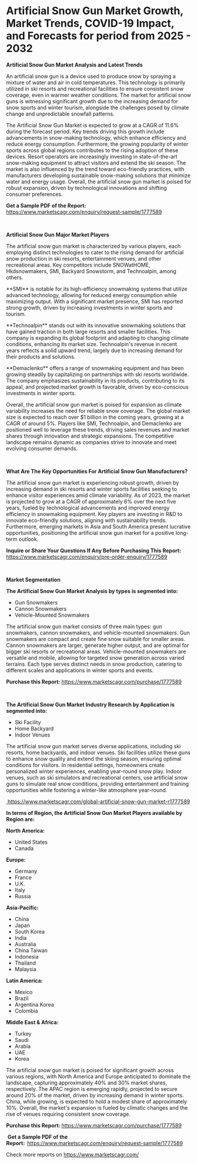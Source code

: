 <p><h1>Artificial Snow Gun Market Growth, Market Trends, COVID-19 Impact, and Forecasts for period from 2025 - 2032</h1></p><p><strong>Artificial Snow Gun Market Analysis and Latest Trends</strong></p>
<p><p>An artificial snow gun is a device used to produce snow by spraying a mixture of water and air in cold temperatures. This technology is primarily utilized in ski resorts and recreational facilities to ensure consistent snow coverage, even in warmer weather conditions. The market for artificial snow guns is witnessing significant growth due to the increasing demand for snow sports and winter tourism, alongside the challenges posed by climate change and unpredictable snowfall patterns.</p><p>The Artificial Snow Gun Market is expected to grow at a CAGR of 11.6% during the forecast period. Key trends driving this growth include advancements in snow-making technology, which enhance efficiency and reduce energy consumption. Furthermore, the growing popularity of winter sports across global regions contributes to the rising adoption of these devices. Resort operators are increasingly investing in state-of-the-art snow-making equipment to attract visitors and extend the ski season. The market is also influenced by the trend toward eco-friendly practices, with manufacturers developing sustainable snow-making solutions that minimize water and energy usage. Overall, the artificial snow gun market is poised for robust expansion, driven by technological innovations and shifting consumer preferences.</p></p>
<p><strong>Get a Sample PDF of the Report:&nbsp;</strong> <a href="https://www.marketscagr.com/enquiry/request-sample/1777589?utm_campaign=2622&utm_medium=2&utm_source=Github&utm_content=ia&utm_term=27022025&utm_id=artificial-snow-gun">https://www.marketscagr.com/enquiry/request-sample/1777589</a></p>
<p>&nbsp;</p>
<p><strong>Artificial Snow Gun Major Market Players</strong></p>
<p><p>The artificial snow gun market is characterized by various players, each employing distinct technologies to cater to the rising demand for artificial snow production in ski resorts, entertainment venues, and other recreational areas. Key competitors include SNOWatHOME, Hkdsnowmakers, SMI, Backyard Snowstorm, and Technoalpin, among others.</p><p>**SMI** is notable for its high-efficiency snowmaking systems that utilize advanced technology, allowing for reduced energy consumption while maximizing output. With a significant market presence, SMI has reported strong growth, driven by increasing investments in winter sports and tourism. </p><p>**Technoalpin** stands out with its innovative snowmaking solutions that have gained traction in both large resorts and smaller facilities. This company is expanding its global footprint and adapting to changing climate conditions, enhancing its market size. Technoalpin's revenue in recent years reflects a solid upward trend, largely due to increasing demand for their products and solutions.</p><p>**Demaclenko** offers a range of snowmaking equipment and has been growing steadily by capitalizing on partnerships with ski resorts worldwide. The company emphasizes sustainability in its products, contributing to its appeal, and projected market growth is favorable, driven by eco-conscious investments in winter sports.</p><p>Overall, the artificial snow gun market is poised for expansion as climate variability increases the need for reliable snow coverage. The global market size is expected to reach over $1 billion in the coming years, growing at a CAGR of around 5%. Players like SMI, Technoalpin, and Demaclenko are positioned well to leverage these trends, driving sales revenues and market shares through innovation and strategic expansions. The competitive landscape remains dynamic as companies strive to innovate and meet evolving consumer demands.</p></p>
<p>&nbsp;</p>
<p><strong>What Are The Key Opportunities For Artificial Snow Gun Manufacturers?</strong></p>
<p><p>The artificial snow gun market is experiencing robust growth, driven by increasing demand in ski resorts and winter sports facilities seeking to enhance visitor experiences amid climate variability. As of 2023, the market is projected to grow at a CAGR of approximately 6% over the next five years, fueled by technological advancements and improved energy efficiency in snowmaking equipment. Key players are investing in R&D to innovate eco-friendly solutions, aligning with sustainability trends. Furthermore, emerging markets in Asia and South America present lucrative opportunities, positioning the artificial snow gun market for a positive long-term outlook.</p></p>
<p><strong>Inquire or Share Your Questions If Any Before Purchasing This Report:</strong> <a href="https://www.marketscagr.com/enquiry/pre-order-enquiry/1777589?utm_campaign=2622&utm_medium=2&utm_source=Github&utm_content=ia&utm_term=27022025&utm_id=artificial-snow-gun">https://www.marketscagr.com/enquiry/pre-order-enquiry/1777589</a></p>
<p>&nbsp;</p>
<p><strong>Market Segmentation</strong></p>
<p><strong>The Artificial Snow Gun Market Analysis by types is segmented into:</strong></p>
<p><ul><li>Gun Snowmakers</li><li>Cannon Snowmakers</li><li>Vehicle-Mounted Snowmakers</li></ul></p>
<p><p>The artificial snow gun market consists of three main types: gun snowmakers, cannon snowmakers, and vehicle-mounted snowmakers. Gun snowmakers are compact and create fine snow suitable for smaller areas. Cannon snowmakers are larger, generate higher output, and are optimal for bigger ski resorts or recreational areas. Vehicle-mounted snowmakers are versatile and mobile, allowing for targeted snow generation across varied terrains. Each type serves distinct needs in snow production, catering to different scales and applications in winter sports and events.</p></p>
<p><strong>Purchase this Report:&nbsp;</strong><a href="https://www.marketscagr.com/purchase/1777589?utm_campaign=2622&utm_medium=2&utm_source=Github&utm_content=ia&utm_term=27022025&utm_id=artificial-snow-gun">https://www.marketscagr.com/purchase/1777589</a></p>
<p>&nbsp;</p>
<p><strong>The Artificial Snow Gun Market Industry Research by Application is segmented into:</strong></p>
<p><ul><li>Ski Facility</li><li>Home Backyard</li><li>Indoor Venues</li></ul></p>
<p><p>The artificial snow gun market serves diverse applications, including ski resorts, home backyards, and indoor venues. Ski facilities utilize these guns to enhance snow quality and extend the skiing season, ensuring optimal conditions for visitors. In residential settings, homeowners create personalized winter experiences, enabling year-round snow play. Indoor venues, such as ski simulators and recreational centers, use artificial snow guns to simulate real snow conditions, providing entertainment and training opportunities while fostering a winter-like atmosphere year-round.</p></p>
<p><a href="https://www.marketscagr.com/global-artificial-snow-gun-market-r1777589?utm_campaign=2622&utm_medium=2&utm_source=Github&utm_content=ia&utm_term=27022025&utm_id=artificial-snow-gun">&nbsp;https://www.marketscagr.com/global-artificial-snow-gun-market-r1777589</a></p>
<p><strong>In terms of Region, the Artificial Snow Gun Market Players available by Region are:</strong></p>
<p>
    <p> <strong> North America: </strong>
        <ul>
            <li>United States</li>
            <li>Canada</li>
        </ul>
        </p> 
    <p> <strong> Europe: </strong>
        <ul>
            <li>Germany</li>
            <li>France</li>
            <li>U.K.</li>
            <li>Italy</li>
            <li>Russia</li>
        </ul>
        </p> 
    <p> <strong> Asia-Pacific: </strong>
        <ul>
            <li>China</li>
            <li>Japan</li>
            <li>South Korea</li>
            <li>India</li>
            <li>Australia</li>
            <li>China Taiwan</li>
            <li>Indonesia</li>
            <li>Thailand</li>
            <li>Malaysia</li>
        </ul>
        </p> 
    <p> <strong> Latin America: </strong>
        <ul>
            <li>Mexico</li>
            <li>Brazil</li>
            <li>Argentina Korea</li>
            <li>Colombia</li>
        </ul>
        </p> 
    <p> <strong> Middle East & Africa: </strong>
        <ul>
            <li>Turkey</li>
            <li>Saudi</li>
            <li>Arabia</li>
            <li>UAE</li>
            <li>Korea</li>
        </ul>
    </p>
    </p>
<p><p>The artificial snow gun market is poised for significant growth across various regions, with North America and Europe anticipated to dominate the landscape, capturing approximately 40% and 30% market shares, respectively. The APAC region is emerging rapidly, projected to secure around 20% of the market, driven by increasing demand in winter sports. China, while growing, is expected to hold a modest share of approximately 10%. Overall, the market's expansion is fueled by climatic changes and the rise of venues requiring consistent snow coverage.</p></p>
<p><strong>Purchase this Report: </strong><a href="https://www.marketscagr.com/purchase/1777589?utm_campaign=2622&utm_medium=2&utm_source=Github&utm_content=ia&utm_term=27022025&utm_id=artificial-snow-gun">https://www.marketscagr.com/purchase/1777589</a></p>
<p>&nbsp;<strong>Get a Sample PDF of the Report:&nbsp;&nbsp;</strong><a href="https://www.marketscagr.com/enquiry/request-sample/1777589?utm_campaign=2622&utm_medium=2&utm_source=Github&utm_content=ia&utm_term=27022025&utm_id=artificial-snow-gun">https://www.marketscagr.com/enquiry/request-sample/1777589</a></p>
<p><strong></strong></p>
<p>Check more reports on <a href="https://www.marketscagr.com/?utm_campaign=2622&utm_medium=2&utm_source=Github&utm_content=ia&utm_term=27022025&utm_id=artificial-snow-gun">https://www.marketscagr.com/</a></p>